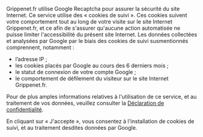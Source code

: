 Grippenet.fr utilise Google Recaptcha pour assurer la sécurité du site Internet.
Ce service utilise des « cookies de suivi ». Ces cookies suivent votre comportement tout au long de votre visite sur le site Internet Grippenet.fr, et ce afin de s'assurer qu'aucune action automatisée ne puisse limiter l'accessibilité du présent site Internet. Les données collectées et analysées par Google par le biais des cookies de suivi susmentionnés comprennent, notamment :

* l’adresse IP ;
* les cookies placés par Google au cours des 6 derniers mois ;
* le statut de connexion de votre compte Google ;
* le comportement de défilement du visiteur sur le site Internet Grippenet.fr.

Pour de plus amples informations relatives à l'utilisation de ce service, et au traitement de vos données, veuillez consulter la [Déclaration de confidentialité](https://survey.Grippenet.fr/privacy).

En cliquant sur « J'accepte », vous consentez à l'installation de cookies de suivi, et au traitement desdites données par Google.
